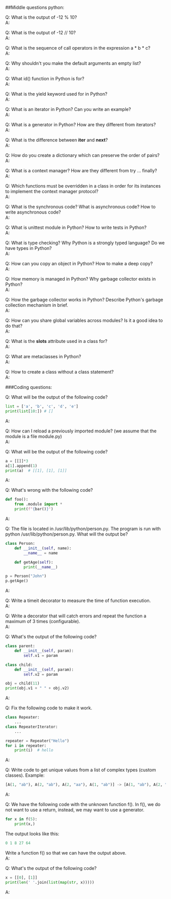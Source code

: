 ##Middle questions python:

Q: What is the output of -12 % 10?  
A:

Q: What is the output of -12 // 10?  
A:

Q: What is the sequence of call operators in the expression a * b * c?  
A:

Q: Why shouldn't you make the default arguments an empty list?  
A:

Q: What id() function in Python is for?  
A:

Q: What is the yield keyword used for in Python?  
A:

Q: What is an iterator in Python? Can you write an example?  
A:

Q: What is a generator in Python? How are they different from iterators?  
A:

Q: What is the difference between __iter__ and __next__?  
A:

Q: How do you create a dictionary which can preserve the order of pairs?  
A:

Q: What is a context manager? How are they different from try ... finally?  
A:

Q: Which functions must be overridden in a class in order for its instances to implement the context manager protocol?  
A:

Q: What is the synchronous code? What is asynchronous code? How to write asynchronous code?  
A:

Q: What is unittest module in Python? How to write tests in Python?  
A:

Q: What is type checking? Why Python is a strongly typed language? Do we have types in Python?  
A:

Q: How can you copy an object in Python? How to make a deep copy?  
A:

Q: How memory is managed in Python? Why garbage collector exists in Python?  
A:

Q: How the garbage collector works in Python? Describe Python's garbage collection mechanism in brief.  
A:

Q: How can you share global variables across modules? Is it a good idea to do that?  
A:

Q: What is the __slots__ attribute used in a class for?  
A:

Q: What are metaclasses in Python?  
A:

Q: How to create a class without a class statement?  
A:


###Coding questions:

Q: What will be the output of the following code?  
```python
list = ['a', 'b', 'c', 'd', 'e']
print(list[10:]) # []
```

A:

Q: How can I reload a previously imported module? (we assume that the module is a file module.py)  
A:

Q: What will be the output of the following code?  
```python
a = [[]]*3
a[1].append(1)
print(a)  # [[1], [1], [1]]
```
A:

Q: What's wrong with the following code?  
```python
def foo():
    from .module import *
    print(f"{bar()}")
```
A:

Q: The file is located in /usr/lib/python/person.py. The program is run with python /usr/lib/python/person.py. 
What will the output be?  
```python
class Person:
    def __init__(self, name):
        __name__ = name

    def getAge(self):
        print(__name__)

p = Person("John")
p.getAge()
```
A:

Q: Write a timeit decorator to measure the time of function execution.  
A:

Q: Write a decorator that will catch errors and repeat the function a maximum of 3 times (configurable).  
A:

Q: What's the output of the following code?  
```python
class parent:
    def __init__(self, param):
        self.v1 = param

class child:
    def __init__(self, param):
        self.v2 = param

obj = child(11)
print(obj.v1 + " " + obj.v2)
```
A:

Q: Fix the following code to make it work.  
```python
class Repeater:
    ...
class RepeaterIterator:
    ...

repeater = Repeater("Hello")
for i in repeater:
    print(i)  # hello
```
A:

Q: Write code to get unique values from a list of complex types (custom classes). Example:  
```python
[A(1, "ab"), A(2, "ab"), A(2, "aa"), A(1, "ab")] -> [A(1, "ab"), A(2, "ab"), A(2, "aa")]
```
A:

Q: We have the following code with the unknown function f(). In f(), we do not want to use a return, instead, 
we may want to use a generator.  
```python
for x in f(5):
    print(x,)
```
The output looks like this:
```python
0 1 8 27 64
```
Write a function f() so that we can have the output above.  
A:

Q: What's the output of the following code?  
```python
x = [[0], [1]]
print(len(' '.join(list(map(str, x)))))
```
A:
